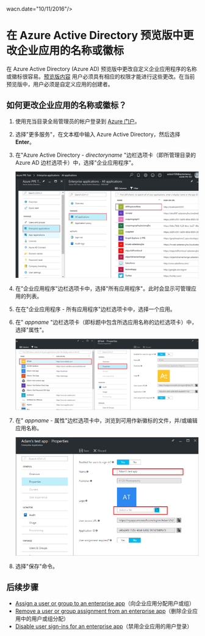 <properties
	pageTitle="在 Azure Active Directory 预览版中更改企业应用的名称或徽标 | Azure"
	description="如何在 Azure Active Directory 中更改自定义企业应用的名称或徽标"
	services="active-directory"
	documentationCenter=""
	authors="curtand"
	manager="femila"
	editor=""/>

<tags
	ms.service="active-directory"
	ms.workload="identity"
	ms.tgt_pltfrm="na"
	ms.devlang="na"
	ms.topic="article"
	ms.date="09/12/2016"
	ms.author="curtand"
   wacn.date="10/11/2016"/>
	wacn.date="10/11/2016"/>

# 在 Azure Active Directory 预览版中更改企业应用的名称或徽标

在 Azure Active Directory (Azure AD) 预览版中更改自定义企业应用程序的名称或徽标很容易。[预览版内容](/documentation/articles/active-directory-preview-explainer/) 用户必须具有相应的权限才能进行这些更改。在当前预览版中，用户必须是自定义应用的创建者。

## 如何更改企业应用的名称或徽标？

1. 使用充当目录全局管理员的帐户登录到 [Azure 门户](https://portal.azure.cn)。

2. 选择"更多服务"，在文本框中输入 Azure Active Directory，然后选择 **Enter**。

3. 在"Azure Active Directory - *directoryname* "边栏选项卡（即所管理目录的 Azure AD 边栏选项卡）中，选择"企业应用程序"。

	![打开企业应用](./media/active-directory-coreapps-change-app-logo-azure-portal/open-enterprise-apps.png)

4. 在"企业应用程序"边栏选项卡中，选择"所有应用程序"。此时会显示可管理应用的列表。

5. 在在"企业应用程序 - 所有应用程序"边栏选项卡中，选择一个应用。

6. 在" *appname* "边栏选项卡（即标题中包含所选应用名称的边栏选项卡）中，选择"属性"。

	![选择属性命令](./media/active-directory-coreapps-change-app-logo-azure-portal/select-app.png)

7. 在" *appname* - 属性"边栏选项卡中，浏览到可用作新徽标的文件，并/或编辑应用名称。

	![更改应用徽标或 nameproperties 命令](./media/active-directory-coreapps-change-app-logo-azure-portal/change-logo.png)

8. 选择"保存"命令。

## 后续步骤

- [Assign a user or group to an enterprise app](/documentation/articles/active-directory-coreapps-assign-user-azure-portal/)（向企业应用分配用户或组）
- [Remove a user or group assignment from an enterprise app](/documentation/articles/active-directory-coreapps-remove-assignment-user-azure-portal/)（删除企业应用中的用户或组分配）
- [Disable user sign-ins for an enterprise app](/documentation/articles/active-directory-coreapps-disable-app-azure-portal/)（禁用企业应用的用户登录）

<!---HONumber=Mooncake_0926_2016-->

